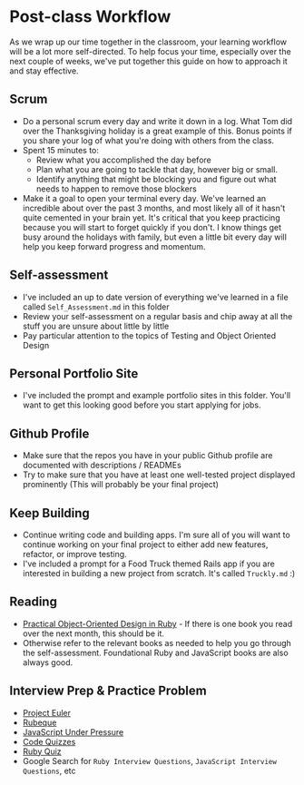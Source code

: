 # Post-class Workflow

As we wrap up our time together in the classroom, your learning workflow will be a lot more self-directed. To help focus your time, especially over the next couple of weeks, we've put together this guide on how to approach it and stay effective.

## Scrum
* Do a personal scrum every day and write it down in a log. What Tom did over the Thanksgiving holiday is a great example of this. Bonus points if you share your log of what you're doing with others from the class.
* Spent 15 minutes to:
  * Review what you accomplished the day before
  * Plan what you are going to tackle that day, however big or small.
  * Identify anything that might be blocking you and figure out what needs to happen to remove those blockers
* Make it a goal to open your terminal every day. We've learned an incredible about over the past 3 months, and most likely all of it hasn't quite cemented in your brain yet. It's critical that you keep practicing because you will start to forget quickly if you don't. I know things get busy around the holidays with family, but even a little bit every day will help you keep forward progress and momentum.

## Self-assessment
* I've included an up to date version of everything we've learned in a file called `Self_Assessment.md` in this folder
* Review your self-assessment on a regular basis and chip away at all the stuff you are unsure about little by little
* Pay particular attention to the topics of Testing and Object Oriented Design

## Personal Portfolio Site
* I've included the prompt and example portfolio sites in this folder. You'll want to get this looking good before you start applying for jobs.

## Github Profile
* Make sure that the repos you have in your public Github profile are documented with descriptions / READMEs
* Try to make sure that you have at least one well-tested project displayed prominently (This will probably be your final project)

## Keep Building
* Continue writing code and building apps. I'm sure all of you will want to continue working on your final project to either add new features, refactor, or improve testing.
* I've included a prompt for a Food Truck themed Rails app if you are interested in building a new project from scratch. It's called `Truckly.md` :)

## Reading
* [Practical Object-Oriented Design in Ruby](http://www.amazon.com/Practical-Object-Oriented-Design-Ruby-Addison-Wesley/dp/0321721330/ref=sr_1_1) - If there is one book you read over the next month, this should be it.
* Otherwise refer to the relevant books as needed to help you go through the self-assessment. Foundational Ruby and JavaScript books are also always good.

## Interview Prep & Practice Problem
* [Project Euler](http://projecteuler.net/problems)
* [Rubeque](http://www.rubeque.com/problems)
* [JavaScript Under Pressure](http://games.usvsth3m.com/javascript-under-pressure/)
* [Code Quizzes](http://www.codequizzes.com/)
* [Ruby Quiz](http://rubyquiz.com/)
* Google Search for `Ruby Interview Questions`, `JavaScript Interview Questions`, etc
